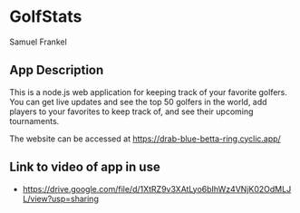 # GolfStats
Samuel Frankel

## App Description
This is a node.js web application for keeping track of your favorite golfers. You can get live updates and see the top 50 golfers in the world, add players to your favorites to keep track of, and see their upcoming tournaments. 

The website can be accessed at https://drab-blue-betta-ring.cyclic.app/
## Link to video of app in use 

- https://drive.google.com/file/d/1XtRZ9v3XAtLyo6bIhWz4VNjK02OdMLJL/view?usp=sharing
